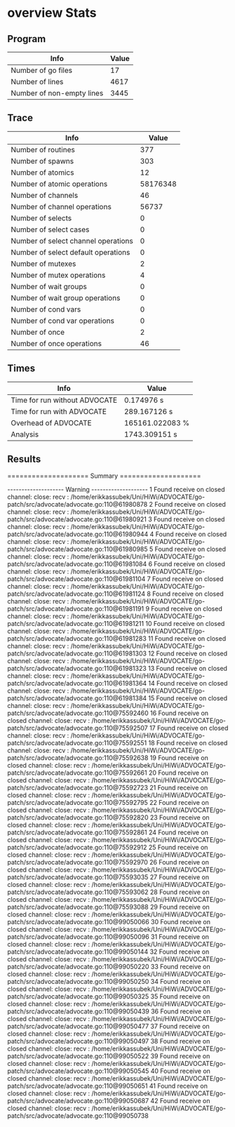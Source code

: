 # overview Stats

## Program
| Info | Value |
| - | - |
| Number of go files | 17 |
| Number of lines | 4617 |
| Number of non-empty lines | 3445 |


## Trace
| Info | Value |
| - | - |
| Number of routines | 377 |
| Number of spawns | 303 |
| Number of atomics | 12 |
| Number of atomic operations | 58176348 |
| Number of channels | 46 |
| Number of channel operations | 56737 |
| Number of selects | 0 |
| Number of select cases | 0 |
| Number of select channel operations | 0 |
| Number of select default operations | 0 |
| Number of mutexes | 2 |
| Number of mutex operations | 4 |
| Number of wait groups | 0 |
| Number of wait group operations | 0 |
| Number of cond vars | 0 |
| Number of cond var operations | 0 |
| Number of once | 2| 
| Number of once operations | 46 |


## Times
| Info | Value |
| - | - |
| Time for run without ADVOCATE | 0.174976 s |
| Time for run with ADVOCATE | 289.167126 s |
| Overhead of ADVOCATE | 165161.022083 % |
| Analysis | 1743.309151 s |


## Results
==================== Summary ====================

-------------------- Warning --------------------
1 Found receive on closed channel:
	close: 
	recv : /home/erikkassubek/Uni/HiWi/ADVOCATE/go-patch/src/advocate/advocate.go:110@61980878
2 Found receive on closed channel:
	close: 
	recv : /home/erikkassubek/Uni/HiWi/ADVOCATE/go-patch/src/advocate/advocate.go:110@61980921
3 Found receive on closed channel:
	close: 
	recv : /home/erikkassubek/Uni/HiWi/ADVOCATE/go-patch/src/advocate/advocate.go:110@61980944
4 Found receive on closed channel:
	close: 
	recv : /home/erikkassubek/Uni/HiWi/ADVOCATE/go-patch/src/advocate/advocate.go:110@61980985
5 Found receive on closed channel:
	close: 
	recv : /home/erikkassubek/Uni/HiWi/ADVOCATE/go-patch/src/advocate/advocate.go:110@61981084
6 Found receive on closed channel:
	close: 
	recv : /home/erikkassubek/Uni/HiWi/ADVOCATE/go-patch/src/advocate/advocate.go:110@61981104
7 Found receive on closed channel:
	close: 
	recv : /home/erikkassubek/Uni/HiWi/ADVOCATE/go-patch/src/advocate/advocate.go:110@61981124
8 Found receive on closed channel:
	close: 
	recv : /home/erikkassubek/Uni/HiWi/ADVOCATE/go-patch/src/advocate/advocate.go:110@61981191
9 Found receive on closed channel:
	close: 
	recv : /home/erikkassubek/Uni/HiWi/ADVOCATE/go-patch/src/advocate/advocate.go:110@61981211
10 Found receive on closed channel:
	close: 
	recv : /home/erikkassubek/Uni/HiWi/ADVOCATE/go-patch/src/advocate/advocate.go:110@61981283
11 Found receive on closed channel:
	close: 
	recv : /home/erikkassubek/Uni/HiWi/ADVOCATE/go-patch/src/advocate/advocate.go:110@61981303
12 Found receive on closed channel:
	close: 
	recv : /home/erikkassubek/Uni/HiWi/ADVOCATE/go-patch/src/advocate/advocate.go:110@61981323
13 Found receive on closed channel:
	close: 
	recv : /home/erikkassubek/Uni/HiWi/ADVOCATE/go-patch/src/advocate/advocate.go:110@61981364
14 Found receive on closed channel:
	close: 
	recv : /home/erikkassubek/Uni/HiWi/ADVOCATE/go-patch/src/advocate/advocate.go:110@61981384
15 Found receive on closed channel:
	close: 
	recv : /home/erikkassubek/Uni/HiWi/ADVOCATE/go-patch/src/advocate/advocate.go:110@75592460
16 Found receive on closed channel:
	close: 
	recv : /home/erikkassubek/Uni/HiWi/ADVOCATE/go-patch/src/advocate/advocate.go:110@75592507
17 Found receive on closed channel:
	close: 
	recv : /home/erikkassubek/Uni/HiWi/ADVOCATE/go-patch/src/advocate/advocate.go:110@75592551
18 Found receive on closed channel:
	close: 
	recv : /home/erikkassubek/Uni/HiWi/ADVOCATE/go-patch/src/advocate/advocate.go:110@75592638
19 Found receive on closed channel:
	close: 
	recv : /home/erikkassubek/Uni/HiWi/ADVOCATE/go-patch/src/advocate/advocate.go:110@75592661
20 Found receive on closed channel:
	close: 
	recv : /home/erikkassubek/Uni/HiWi/ADVOCATE/go-patch/src/advocate/advocate.go:110@75592723
21 Found receive on closed channel:
	close: 
	recv : /home/erikkassubek/Uni/HiWi/ADVOCATE/go-patch/src/advocate/advocate.go:110@75592795
22 Found receive on closed channel:
	close: 
	recv : /home/erikkassubek/Uni/HiWi/ADVOCATE/go-patch/src/advocate/advocate.go:110@75592820
23 Found receive on closed channel:
	close: 
	recv : /home/erikkassubek/Uni/HiWi/ADVOCATE/go-patch/src/advocate/advocate.go:110@75592861
24 Found receive on closed channel:
	close: 
	recv : /home/erikkassubek/Uni/HiWi/ADVOCATE/go-patch/src/advocate/advocate.go:110@75592912
25 Found receive on closed channel:
	close: 
	recv : /home/erikkassubek/Uni/HiWi/ADVOCATE/go-patch/src/advocate/advocate.go:110@75592970
26 Found receive on closed channel:
	close: 
	recv : /home/erikkassubek/Uni/HiWi/ADVOCATE/go-patch/src/advocate/advocate.go:110@75593035
27 Found receive on closed channel:
	close: 
	recv : /home/erikkassubek/Uni/HiWi/ADVOCATE/go-patch/src/advocate/advocate.go:110@75593062
28 Found receive on closed channel:
	close: 
	recv : /home/erikkassubek/Uni/HiWi/ADVOCATE/go-patch/src/advocate/advocate.go:110@75593088
29 Found receive on closed channel:
	close: 
	recv : /home/erikkassubek/Uni/HiWi/ADVOCATE/go-patch/src/advocate/advocate.go:110@99050066
30 Found receive on closed channel:
	close: 
	recv : /home/erikkassubek/Uni/HiWi/ADVOCATE/go-patch/src/advocate/advocate.go:110@99050096
31 Found receive on closed channel:
	close: 
	recv : /home/erikkassubek/Uni/HiWi/ADVOCATE/go-patch/src/advocate/advocate.go:110@99050144
32 Found receive on closed channel:
	close: 
	recv : /home/erikkassubek/Uni/HiWi/ADVOCATE/go-patch/src/advocate/advocate.go:110@99050220
33 Found receive on closed channel:
	close: 
	recv : /home/erikkassubek/Uni/HiWi/ADVOCATE/go-patch/src/advocate/advocate.go:110@99050250
34 Found receive on closed channel:
	close: 
	recv : /home/erikkassubek/Uni/HiWi/ADVOCATE/go-patch/src/advocate/advocate.go:110@99050325
35 Found receive on closed channel:
	close: 
	recv : /home/erikkassubek/Uni/HiWi/ADVOCATE/go-patch/src/advocate/advocate.go:110@99050439
36 Found receive on closed channel:
	close: 
	recv : /home/erikkassubek/Uni/HiWi/ADVOCATE/go-patch/src/advocate/advocate.go:110@99050477
37 Found receive on closed channel:
	close: 
	recv : /home/erikkassubek/Uni/HiWi/ADVOCATE/go-patch/src/advocate/advocate.go:110@99050497
38 Found receive on closed channel:
	close: 
	recv : /home/erikkassubek/Uni/HiWi/ADVOCATE/go-patch/src/advocate/advocate.go:110@99050522
39 Found receive on closed channel:
	close: 
	recv : /home/erikkassubek/Uni/HiWi/ADVOCATE/go-patch/src/advocate/advocate.go:110@99050545
40 Found receive on closed channel:
	close: 
	recv : /home/erikkassubek/Uni/HiWi/ADVOCATE/go-patch/src/advocate/advocate.go:110@99050651
41 Found receive on closed channel:
	close: 
	recv : /home/erikkassubek/Uni/HiWi/ADVOCATE/go-patch/src/advocate/advocate.go:110@99050687
42 Found receive on closed channel:
	close: 
	recv : /home/erikkassubek/Uni/HiWi/ADVOCATE/go-patch/src/advocate/advocate.go:110@99050738
